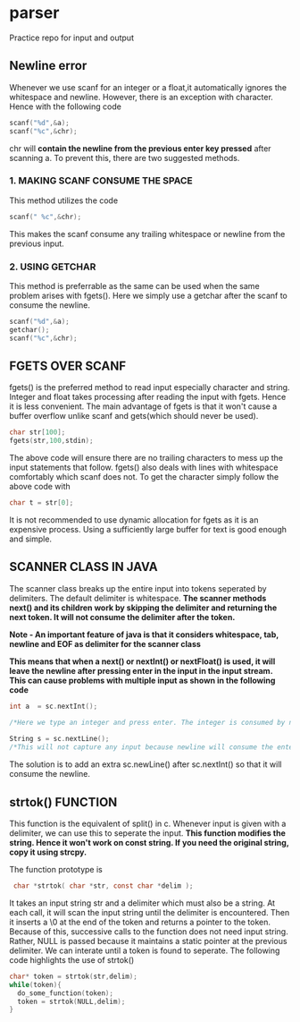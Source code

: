 # parser
Practice repo for input and output

## Newline error

Whenever we use scanf for an integer or a float,it automatically ignores the whitespace and newline. However, there is an exception with character. 
Hence with the following code
```C
scanf("%d",&a);
scanf("%c",&chr);
```
chr will **contain the newline from the previous enter key pressed** after scanning a. To prevent this, there are two suggested methods. 
 
 ### 1. MAKING SCANF CONSUME THE SPACE
 This method utilizes the code 
 ```C
 scanf(" %c",&chr);
 ```
 This makes the scanf consume any trailing whitespace or newline from the previous input.
  
   ### 2. USING GETCHAR
    
This method is preferrable as the same can be used when the same problem arises with fgets().
Here we simply use a getchar after the scanf to consume the newline. 
```C
scanf("%d",&a);
getchar();
scanf("%c",&chr);
```
 
 ## FGETS OVER SCANF
  
  fgets() is the preferred method to read input especially character and string. Integer and float takes processing after reading the input with fgets. Hence it is less convenient. The main advantage of fgets is that it won't cause a buffer overflow unlike scanf and gets(which should never be used). 
  ```C
  char str[100];
  fgets(str,100,stdin);
  ```
  The above code will ensure there are no trailing characters to mess up the input statements that follow. fgets() also deals with lines with whitespace comfortably which scanf does not. To get the character simply follow the above code with 
  ```C
  char t = str[0];
  ```
  It is not recommended to use dynamic allocation for fgets as it is an expensive process. Using a sufficiently large buffer for text is good enough and simple. 
 
 ## SCANNER CLASS IN JAVA
  
  The scanner class breaks up the entire input into tokens seperated by delimiters. The default delimiter is whitespace. **The scanner methods next() and its children work by skipping the delimiter and returning the next token. It will not consume the delimiter after the token.**
   
  **Note - An important feature of java is that it considers whitespace, tab, newline and EOF as delimiter for the scanner class**
   
   **This means that when a next() or nextInt() or nextFloat() is used, it will leave the newline after pressing enter in the input in the input stream. This can cause problems with multiple input as shown in the following code**
    
  ```C
  int a  = sc.nextInt();

  /*Here we type an integer and press enter. The integer is consumed by nextInt but the enter or newline is left in the input stream.*/
   
  String s = sc.nextLine();
  /*This will not capture any input because newline will consume the enter from previous input. Then it stops taking input*/

```
The solution is to add an extra sc.newLine() after sc.nextInt() so that it will consume the newline. 
 
 ## strtok() FUNCTION
  
This function is the equivalent of split() in c. Whenever input is given with a delimiter, we can use this to seperate the input. **This function modifies the string. Hence it won't work on const string. If you need the original string, copy it using strcpy.** 
 
The function prototype is 

```C
 char *strtok( char *str, const char *delim );
``` 
It takes an input string str and a delimiter which must also be a string. At each call, it will scan the input string until the delimiter is encountered. Then it inserts a \0 at the end of the token and returns a pointer to the token. Because of this, successive calls to the function does not need input string. Rather, NULL is passed because it maintains a static pointer at the previous delimiter. We can interate until a token is found to seperate. The following code highlights the use of strtok()
 
```C
char* token = strtok(str,delim);
while(token){
  do_some_function(token);
  token = strtok(NULL,delim);
}
```